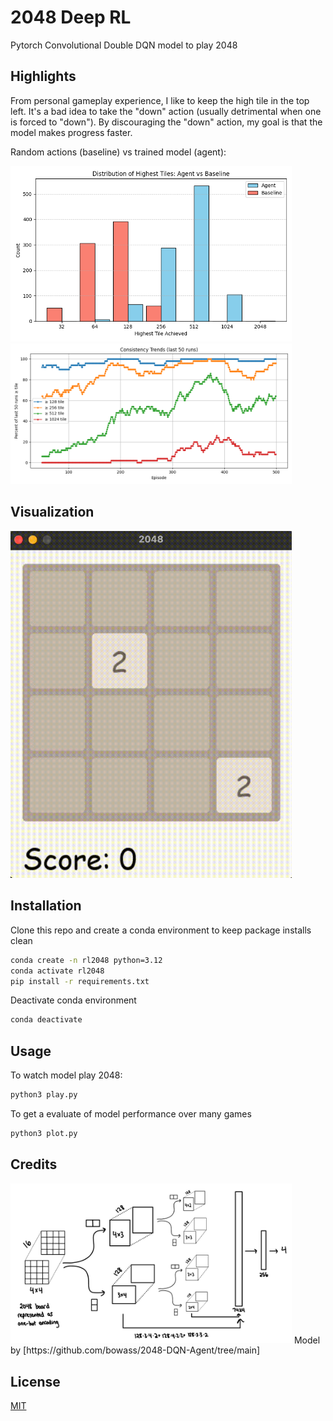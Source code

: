 # 2048 Deep RL

Pytorch Convolutional Double DQN model to play 2048

## Highlights

From personal gameplay experience, I like to keep the high tile in the top left. It's a bad idea to
take the "down" action (usually detrimental when one is forced to "down"). By discouraging the "down" action, my goal is that the model makes progress faster.

Random actions (baseline) vs trained model (agent):

<img src="media/distribution.png" width="450" />
<img src="media/consistency.png" width="450" />

## Visualization

<img src="media/play.gif" width="450" />

## Installation
Clone this repo and create a conda environment to keep package installs clean
```bash
conda create -n rl2048 python=3.12
conda activate rl2048
pip install -r requirements.txt
```
Deactivate conda environment
```bash
conda deactivate
```

## Usage
To watch model play 2048:
```bash
python3 play.py
```

To get a evaluate of model performance over many games
```bash
python3 plot.py
```

## Credits
<img src="media/model.jpeg" width="450" />
Model by [https://github.com/bowass/2048-DQN-Agent/tree/main]

## License

[MIT](https://choosealicense.com/licenses/mit/)
